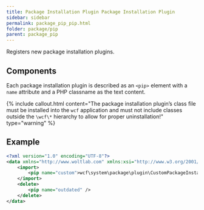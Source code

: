 ```yaml
---
title: Package Installation Plugin Package Installation Plugin
sidebar: sidebar
permalink: package_pip_pip.html
folder: package/pip
parent: package_pip
---
```


Registers new package installation plugins.

## Components

Each package installation plugin is described as an `<pip>` element with a `name` attribute and a PHP classname as the text content.

{% include callout.html content="The package installation plugin’s class file must be installed into the `wcf` application and must not include classes outside the `\wcf\*` hierarchy to allow for proper uninstallation!" type="warning" %}

## Example

```xml
<?xml version="1.0" encoding="UTF-8"?>
<data xmlns="http://www.woltlab.com" xmlns:xsi="http://www.w3.org/2001/XMLSchema-instance" xsi:schemaLocation="http://www.woltlab.com http://www.woltlab.com/XSD/vortex/packageInstallationPlugin.xsd">
	<import>
		<pip name="custom">wcf\system\package\plugin\CustomPackageInstallationPlugin</pip>
	</import>
	<delete>
		<pip name="outdated" />
	</delete>
</data>
```
